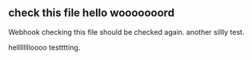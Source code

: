 ## check this file hello wooooooord

Webhook checking this file should be checked again. another sillly test.

helllllllloooo testttting.
